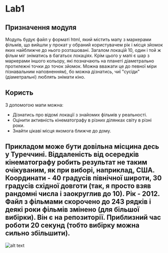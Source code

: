 # Lab1
## Призначення модуля
Модуль будує файл у форматі html, який містить мапу з маркерами фільмів, що вийшли у прокат у обраний користувачем рік і місця зйомок яких найближче до нього розташовані. Загалом локацій 10, один і той ж фільм міг зніматись в багатьох локаціях. Крім цього у мапі є шар з маркерами іншого кольору, які позначають на планеті діаметрально протилежні точки до точок зйомок. Можна вважати це до певної міри пізнавальним наповненням), бо можна дізнатись, чиї "сусіди" (діаметральні) люблять знімати кіно.
## Користь
З допомогою мапи можна:
- Дізнатись про відомі локації з знайомих фільмів у реальності.
- Оцінити активність кінематографу в різних ділянках світу в різні роки.
- Знайти цікаві місця якомога ближче до дому.
## Прикладом може бути довільна місцина десь у Туреччині. Віддаленість від осередків кінематографу робить результат не таким очікуваним, як при виборі, наприклад, США. Координати - 40 градусів північної широти, 30 градусів східної довготи (так, я просто взяв рандомні числа і заокруглив до 10). Рік - 2012. Файл з фільмами скорочено до 243 рядків і деякі роки фільмів змінено (для більшої вибірки). Він є на репозиторії. Приблизний час роботи 20 секунд (тобто вибірку можна сильно збільшити).
![alt text](https://github.com/Kuzmarg/Lab1/blob/main/img.jpg)
